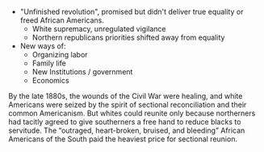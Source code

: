 - "Unfinished revolution", promised but didn't deliver true equality or freed African Americans. 
	- White supremacy, unregulated vigilance
	- Northern republicans priorities shifted away from equality
- New ways of:
	- Organizing labor
	- Family life
	- New Institutions / government
	- Economics


By the late 1880s, the wounds of the Civil War were healing, and white Americans were seized by the spirit of sectional reconciliation and their common Americanism. But whites could reunite only because northerners had tacitly agreed to give southerners a free hand to reduce blacks to servitude. The “outraged, heart-broken, bruised, and bleeding” African Americans of the South paid the heaviest price for sectional reunion.